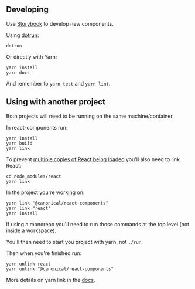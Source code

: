 ## Developing

Use [Storybook](https://storybook.js.org/) to develop new components.

Using [dotrun](https://github.com/canonical-web-and-design/dotrun):

```shell
dotrun
```

Or directly with Yarn:

```shell
yarn install
yarn docs
```

And remember to `yarn test` and `yarn lint`.

## Using with another project

Both projects will need to be running on the same machine/container.

In react-components run:

```shell
yarn install
yarn build
yarn link
```

To prevent [multiple copies of React being loaded](https://reactjs.org/warnings/invalid-hook-call-warning.html#duplicate-react) you'll also need to link React:

```shell
cd node_modules/react
yarn link
```

In the project you're working on:

```shell
yarn link "@canonical/react-components"
yarn link "react"
yarn install
```

If using a monorepo you'll need to run those commands at the top level (not inside a workspace).

You'll then need to start you project with yarn, not `./run`.

Then when you're finished run:

```shell
yarn unlink react
yarn unlink "@canonical/react-components"
```

More details on yarn link in the [docs](https://yarnpkg.com/lang/en/docs/cli/link/).
